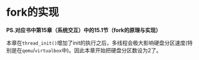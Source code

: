 # fork的实现

__PS.对应书中第15章（系统交互）中的15.1节（fork的原理与实现）__

本章在`thread_init()`增加了init的执行之后，多线程会极大影响硬盘分区速度(特别是在`qemu`/`virtualbox`中)。因此本章开始把硬盘分区数设为2了。